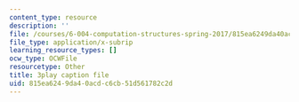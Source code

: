 ```yaml
---
content_type: resource
description: ''
file: /courses/6-004-computation-structures-spring-2017/815ea6249da40acdc6cb51d561782c2d_Ht_tyuAWmpM.srt
file_type: application/x-subrip
learning_resource_types: []
ocw_type: OCWFile
resourcetype: Other
title: 3play caption file
uid: 815ea624-9da4-0acd-c6cb-51d561782c2d
---
```

